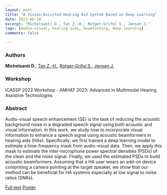 ```yaml
---
layout: post
title: "A Vision-Assisted Hearing Aid System Based on Deep Learning"
date: 2023-06-10
excerpt: "Michelsanti D., Tan Z.-H., Rotger-Griful S., Jensen J."
tags: [Audio-visual, hearing aids, beamforming, deep learning]
comments: false

---
```


### Authors

**Michelsanti D.**, [Tan Z.-H.](http://kom.aau.dk/~zt/), [Rotger-Griful S.](https://sites.google.com/site/sergirotger/), [Jensen J.](http://kom.aau.dk/~jje/)

### Workshop

ICASSP 2023 Workshop - AMHAT 2023: Advances in Multimodal Hearing Assistive Technologies

### Abstract

Audio-visual speech enhancement (SE) is the task of reducing the acoustic background noise in a degraded speech signal using both acoustic and visual information. In this work, we study how to incorporate visual information to enhance a speech signal using acoustic beamformers in hearing aids (HAs). Specifically, we first trained a deep learning model to estimate a time-frequency mask from audio-visual data. Then, we apply this mask to estimate the inter-microphone power spectral densities (PSDs) of the clean and the noise signal. Finally, we used the estimated PSDs to build acoustic beamformers. Assuming that a HA user wears an add-on device comprising a camera pointing at the target speaker, we show that our method can be beneficial for HA systems especially at low signal to noise ratios (SNRs).

[Full text](https://ieeexplore.ieee.org/abstract/document/10193370) [Poster](https://github.com/danmic/danmic.github.io/raw/master/assets/img/poster_amhat2023.pdf)  